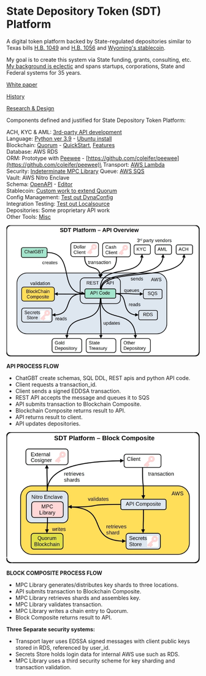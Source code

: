 # State Depository Token (SDT) Platform

A digital token platform backed by State-regulated depositories similar to Texas bills [H.B. 1049](https://legiscan.com/TX/sponsors/HB1049/2025) and [H.B. 1056](https://legiscan.com/TX/bill/HB1056/2025) and [Wyoming's stablecoin](https://stabletoken.wyo.gov/).

My goal is to create this system via State funding‚ grants‚ consulting, etc. [My background is eclectic](https://broward.ghost.io/2014/03/09/about/) and spans startups‚ corporations‚ State and Federal systems for 35 years.

[White paper](https://broward.ghost.io/current-gold-paper)

[History](https://broward.ghost.io/2024/11/26/sdt-history/)

[Research & Design](https://broward.ghost.io/token/)

Components defined and justified for State Depository Token Platform:

ACH, KYC & AML: [3rd-party API development](https://broward.ghost.io/2024/11/28/sdt-kyc-and-aml/)\
Language: [Python ver 3.9](https://broward.ghost.io/2024/11/26/sdt-language/) - [Ubuntu install](https://askubuntu.com/questions/1318846/how-do-i-install-python-3-9)\
Blockchain: [Quorum](https://broward.ghost.io/2024/11/26/sdt-blockchain-3/) - [QuickStart](https://docs.goquorum.consensys.io/tutorials/quorum-dev-quickstart/using-the-quickstart/), [Features](https://www.geeksforgeeks.org/quorum-blockchain/)\
Database: AWS RDS\
ORM: Prototype with [Peewee](https://broward.ghost.io/2024/11/28/sdt-orm/) - [https://github.com/coleifer/peewee](https://github.com/coleifer/peewee)\
Transport: [AWS Lambda](https://broward.ghost.io/2020/08/14/revision-2/)\
Security: [Indeterminate MPC Library](https://broward.ghost.io/2024/11/26/sdt-security/)
Queue: [AWS SQS](https://broward.ghost.io/2020/08/14/revision-2/)\
Vault: AWS Nitro Enclave\
Schema: [OpenAPI](https://broward.ghost.io/2024/11/27/sdt-schema/) - [Editor](https://swagger.io/tools/swagger-editor/download/)\
Stablecoin: [Custom work to extend Quorum](https://broward.ghost.io/2024/11/28/sdt-stablecoin/)\
Config Management: [Test out DynaConfig](https://www.dynaconf.com/)\
Integration Testing: [Test out Localsource](https://docs.localstack.cloud/user-guide/aws/feature-coverage/)\
Depositories: Some proprietary API work\
Other Tools: [Misc](https://broward.ghost.io/2024/11/28/sdt-misc-tools/)


![SDTOverview](https://github.com/broward/token/blob/main/docs/APIOverview.jpg)

**API PROCESS FLOW**

* ChatGBT create schemas, SQL DDL, REST apis and python API code.
* Client requests a transaction_id.
* Client sends a signed EDDSA transaction.
* REST API accepts the message and queues it to SQS
* API submits transaction to Blockchain Composite.
* Blockchain Composite returns result to API.
* API returns result to client.
* API updates depositories.


![BlockOverview](https://github.com/broward/token/blob/main/docs/BlockOverview.jpg)

**BLOCK COMPOSITE PROCESS FLOW**

* MPC Library generates/distributes key shards to three locations.
* API submits transaction to Blockchain Composite.
* MPC Library retrieves shards and assembles key.
* MPC Library validates transaction.
* MPC Library writes a chain entry to Quorum.
* Block Composite returns result to API.

**Three Separate security systems:**

* Transport layer uses EDSSA signed messages with client public keys stored in RDS, referenced by user_id.
* Secrets Store holds login data for internal AWS use such as RDS.
* MPC Library uses a third security scheme for key sharding and transaction validation.

